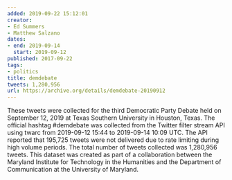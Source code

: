 ```yaml
---
added: 2019-09-22 15:12:01
creator:
- Ed Summers
- Matthew Salzano
dates:
- end: 2019-09-14
  start: 2019-09-12
published: 2017-09-22
tags:
- politics
title: demdebate
tweets: 1,280,956
url: https://archive.org/details/demdebate-20190912
---
```


These tweets were collected for the third Democratic Party Debate held on  September 12, 2019 at Texas Southern University in Houston, Texas. The official hashtag #demdebate was collected from the Twitter filter stream API using twarc  from 2019-09-12 15:44 to 2019-09-14 10:09 UTC. The API reported that 195,725 tweets were not delivered due to rate limiting during high volume periods. The total number of tweets collected was 1,280,956 tweets. This dataset was created as  part of a collaboration between the Maryland Institute for Technology in the  Humanities and the Department of Communication at the University of Maryland.
